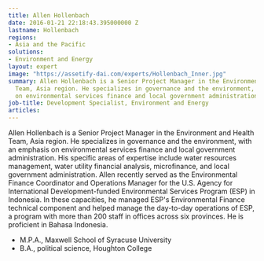 ```yaml
---
title: Allen Hollenbach
date: 2016-01-21 22:18:43.395000000 Z
lastname: Hollenbach
regions:
- Asia and the Pacific
solutions:
- Environment and Energy
layout: expert
image: "https://assetify-dai.com/experts/Hollenbach_Inner.jpg"
summary: Allen Hollenbach is a Senior Project Manager in the Environment and Health
  Team, Asia region. He specializes in governance and the environment, with an emphasis
  on environmental services finance and local government administration.
job-title: Development Specialist, Environment and Energy
articles: 
---
```


Allen Hollenbach is a Senior Project Manager in the Environment and Health Team, Asia region. He specializes in governance and the environment, with an emphasis on environmental services finance and local government administration. His specific areas of expertise include water resources management, water utility financial analysis, microfinance, and local government administration. Allen recently served as the Environmental Finance Coordinator and Operations Manager for the U.S. Agency for International Development-funded Environmental Services Program (ESP) in Indonesia. In these capacities, he managed ESP's Environmental Finance technical component and helped manage the day-to-day operations of ESP, a program with more than 200 staff in offices across six provinces. He is proficient in Bahasa Indonesia.

* M.P.A., Maxwell School of Syracuse University
* B.A., political science, Houghton College
